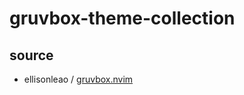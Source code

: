 

# gruvbox-theme-collection


## source

* ellisonleao / [gruvbox.nvim](https://github.com/ellisonleao/gruvbox.nvim)